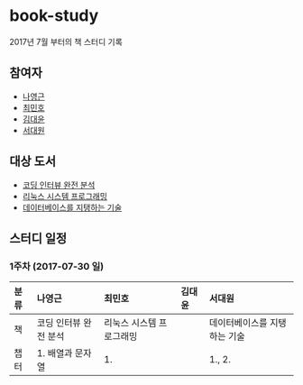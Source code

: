 # book-study

2017년 7월 부터의 책 스터디 기록

## 참여자

- [나영근](https://github.com/amazingguni)
- [최민호](https://github.com/Vnthf)
- [김대윤](https://github.com/KimDaeYoon)
- [서대원](https://github.com/qodot)

## 대상 도서

- [코딩 인터뷰 완전 분석](http://www.aladin.co.kr/shop/wproduct.aspx?ItemId=19063480)
- [리눅스 시스템 프로그래밍](http://www.aladin.co.kr/shop/wproduct.aspx?ItemId=50312359)
- [데이터베이스를 지탱하는 기술](http://www.aladin.co.kr/shop/wproduct.aspx?ItemId=20838820)

## 스터디 일정

### 1주차 (2017-07-30 일)

| 분류 | 나영근 | 최민호 | 김대윤 | 서대원 |
| :----- | :----- | :----- | :----- | :----- |
| 책 | 코딩 인터뷰 완전 분석 | 리눅스 시스템 프로그래밍 | | 데이터베이스를 지탱하는 기술 |
| 챕터 | 1. 배열과 문자열 | 1. | | 1., 2. |